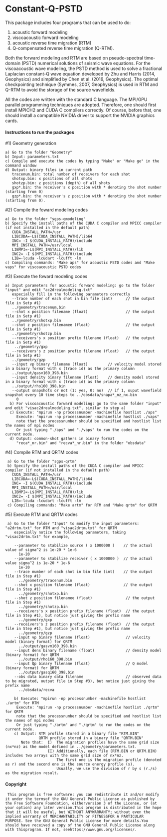# Constant-Q-PSTD

This package includes four programs that can be used to do:

1) acoustic forward modeling
2) viscoacoustic forward modeling
3) acoustic reverse time migration (RTM)
4) Q-compensated reverse time migration (Q-RTM).

Both the forward modeling and RTM are based on pseudo-spectral time-domain (PSTD) numerical solutions of seismic wave equations. For the viscoacoustic wave modeling, the PSTD method is used to solve a fractional Laplacian constant-Q wave equation developed by Zhu and Harris (2014, Geophysics) and simplified by Chen et al. (2016, Geophysics). The optimal checkpointing technique (Symmes, 2007, Geophysics) is used in RTM and Q-RTM to avoid the storage of the source wavefields. 

All the codes are written with the standard C language. The MPI/GPU parallel programming techniques are adopted. Therefore, one should first install MPICH2 and CUDA C compilers correctly. Of course, before that, one should install a compatible NVIDIA driver to support the NVIDIA graphics cards.

#### Instructions to run the packages ###

#1) Geometry generation

    a) Go to the folder "Geometry"
    b) Input: parameters.txt
    c) Compile and execute the codes by typing "Make" or "Make ge" in the command window
    d) Output: binary files in current path 
       tracenum.bin: total number of receivers for each shot
       shotxp.bin: x positions of all shots
       shotzp.bin: z positions (depth) of all shots
       gxp*.bin: the receiver's x position with * denoting the shot number (starting from 0)
       gzp*.bin: the receiver's z position with * denoting the shot number (starting from 0).

#2) Compile the foward modeling codes

    a) Go to the folder "sgps-qmodeling"
    b) Specify the install paths of the CUDA C compiler and MPICC compiler (if not installed in the default path) 
       CUDA_INSTALL_PATH=/usr
       LIBCUDA=-L$(CUDA_INSTALL_PATH)/lib64
       INC= -I $(CUDA_INSTALL_PATH)/include
       MPI_INSTALL_PATH=/usr/local
       LIBMPI=-L$(MPI_INSTALL_PATH)/lib
       INC2= -I $(MPI_INSTALL_PATH)/include
       LIB=-lcuda -lcudart -lcufft -lm
    c) Compiling commands: "Make aps" for acoustic PSTD codes and "Make vaps" for viscoacoustic PSTD codes
  
 #3) Execute the foward modeling codes
 
    a) Input parameters for acoustic forward modeling: go to the folder "input" and edit "ac2drealmodeling.txt" 
       especially fill in the following parameters correctly     
       --trace number of each shot in bin file (int)      // the output file in Setp #1)
       ../geometry/tracenum.bin
       --shot x position filename (float)                 // the output file in Setp #1)
       ../geometry/shotxp.bin
       --shot z position filenamee (float)                // the output file in Setp #1)
       ../geometry/shotzp.bin
       --receivers's x position prefix filename (float)   // the output file in Setp #1)
        ../geometry/gxp
       --receivers's z position prefix filename (float)   // the output file in Setp #1)
       ../geometry/gzp
       --input vp binary filename (float)         // velocity model stored in a binary format with x (trace id) as the primary column
       ../output/gasv160_398.bin
       --input density binary filename (float)    // density model stored in a binary format with x (trace id) as the primary column
       ../output/rho160_398.bin
       --output snapshots or not (1: yes, 0: no)  // if 1, ouput wavefield snapshot every 10 time steps to ../obsdata/snapa*_nz_nx.bin
         0
      b) For viscoacoustic forward modeling: go to the same folder "input" and edit "visac2drealmodeling.txt", similar to step a)
      c) Execute: "mpirun -np processnumber -machinefile hostlist ./aps" 
         Execute: "mpirun -np processnumber -machinefile hostlist ./vaps" 
         note that the processnumber should be specified and hostlist list the names of mpi nodes
         Or just typing "./aps" and "./vaps" to run the codes on the current node.
      d) Output: common-shot gathers in binary format
         "reca*_nr.bin" and "recva*_nr.bin" in the folder "obsdata"
         
   #4) Compile RTM and QRTM codes
   
     a) Go to the folder "sgps-qrtm"
     b) Specify the install paths of the CUDA C compiler and MPICC compiler (if not installed in the default path) 
       CUDA_INSTALL_PATH=/usr
       LIBCUDA=-L$(CUDA_INSTALL_PATH)/lib64
       INC= -I $(CUDA_INSTALL_PATH)/include
       MPI_INSTALL_PATH=/usr/local
       LIBMPI=-L$(MPI_INSTALL_PATH)/lib
       INC2= -I $(MPI_INSTALL_PATH)/include
       LIB=-lcuda -lcudart -lcufft -lm
     c) Compiling commands: "Make artm" for RTM and "Make qrtm" for QRTM
     
   #5) Execute RTM and QRTM codes
   
     a) Go to the folder "Input" to modify the input parameters: "a2drtm.txt" for RTM and "visac2drtm.txt" for QRTM
        especially notice the following parameters, taking "visac2drtm.txt" for example,
        
        --parameter to stabilize source ( x 1000000 )    // the actual value of sigma^2 is 1e-20 * 1e-6
          1e-20
        --parameter to stabilize receiver ( x 1000000 )  // the actual value sigma^2 is 1e-20 * 1e-6
          1e-20
        --trace number of each shot in bin file (int)    // the output file in Step #1)
          ../geometry/tracenum.bin
        --shot x position filename (float)               // the output file in Step #1)
          ../geometry/shotxp.bin
        --shot z position filenamee (float)               // the output file in Step #1)
          ../geometry/shotzp.bin
        --receivers's x position prefix filename (float)  // the output file in Step #1), but notice just giving the prefix name
          ../geometry/gxp
        --receivers's z position prefix filename (float)  // the output file in Step #1), but notice just giving the prefix name
          ../geometry/gzp
        --input vp binary filename (float)                // velocity model (binary format) for QRTM
          ../output/gasvm160_398.bin
        --input dens binary filename (float)              // density model (binary format) for QRTM
          ../output/rho160_398.bin
        --input Qp binary filename (float)                // Q model (binary format) for QRTM
          ../output/gasq160_398.bin
        --obs data binary data filename                   // observed data to be migrated, output file in Step #3), but notice just giving the prefix name
          ../obsdata/recva
          
        b) Execute: "mpirun -np processnumber -machinefile hostlist ./artm" for RTM 
         Execute: "mpirun -np processnumber -machinefile hostlist ./qrtm" for QRTM 
         note that the processnumber should be specified and hostlist list the names of mpi nodes
         Or just typing "./artm" and "./qrtm" to run the codes on the current node.
        c) Output: RTM profile stored in a binary file "RTM.BIN"
                   QRTM profile stored in a binary file "QRTM.BIN"
           Note that:  I)  The migration profiles have the same grid size (nx*nz) as the model defined in ../geometry/parameters.txt.
                       II) Additionally, each file (RTM.BIN or QRTM.BIN) includes two arrays with the same grid size of nx*nz.
                           The first one is the migration profile (denoted as r) and the second one is the source energy profile (s). 
                           Usually, we use the division of r by s (r./s) as the migration result.
                           
 #### Copyright
     
     This program is free software: you can redistribute it and/or modify it under the termsof the GNU General Public License as published by the Free Software Foundation, eitherversion 3 of the License, or (at your option) any later version.This program is distributed in the hope that it will be useful, but WITHOUT ANYWARRANTY; without even the implied warranty of MERCHANTABILITY or FITNESSFOR A PARTICULAR PURPOSE. See the GNU General Public License for more details.You should have received a copy of the GNU General Public License along with thisprogram. If not, seehttps://www.gnu.org/licenses/.
                       
           
    
     
      

       




